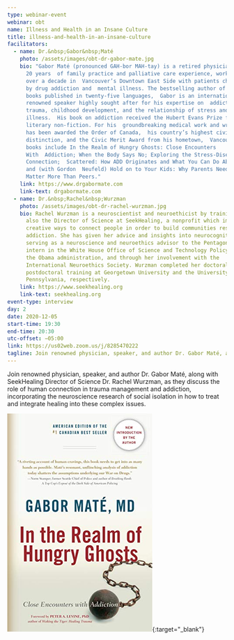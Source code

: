 ```yaml
---
type: webinar-event
webinar: obt
name: Illness and Health in an Insane Culture
title: illness-and-health-in-an-insane-culture
facilitators:
  - name: Dr.&nbsp;Gabor&nbsp;Maté
    photo: /assets/images/obt-dr-gabor-mate.jpg
    bio: "Gabor Maté (pronounced GAH-bor MAH-tay) is a retired physician who, after
      20 years  of family practice and palliative care experience, worked for
      over a decade in  Vancouver’s Downtown East Side with patients challenged
      by drug addiction and  mental illness. The bestselling author of four
      books published in twenty-five languages,  Gabor is an internationally
      renowned speaker highly sought after for his expertise on  addiction,
      trauma, childhood development, and the relationship of stress and
      illness.  His book on addiction received the Hubert Evans Prize for
      literary non-fiction. For his  groundbreaking medical work and writing he
      has been awarded the Order of Canada,  his country’s highest civilian
      distinction, and the Civic Merit Award from his hometown,  Vancouver. His
      books include In the Realm of Hungry Ghosts: Close Encounters
      With  Addiction; When the Body Says No; Exploring the Stress-Disease
      Connection;  Scattered: How ADD Originates and What You Can Do About It;
      and (with Gordon  Neufeld) Hold on to Your Kids: Why Parents Need to
      Matter More Than Peers."
    link: https://www.drgabormate.com
    link-text: drgabormate.com
  - name: Dr.&nbsp;Rachel&nbsp;Wurzman
    photo: /assets/images/obt-dr-rachel-wurzman.jpg
    bio: Rachel Wurzman is a neuroscientist and neuroethicist by training. She is
      also the Director of Science at SeekHealing, a nonprofit which implements
      creative ways to connect people in order to build communities resilient to
      addiction. She has given her advice and insights into neurocognition while
      serving as a neuroscience and neuroethics advisor to the Pentagon, an
      intern in the White House Office of Science and Technology Policy under
      the Obama administration, and through her involvement with the
      International Neuroethics Society. Wurzman completed her doctoral and
      postdoctoral training at Georgetown University and the University of
      Pennsylvania, respectively.
    link: https://www.seekhealing.org
    link-text: seekhealing.org
event-type: interview
day: 2
date: 2020-12-05
start-time: 19:30
end-time: 20:30
utc-offset: −05:00
link: https://us02web.zoom.us/j/8285470222
tagline: Join renowned physician, speaker, and author Dr. Gabor Maté, along with SeekHealing Director of Science Dr. Rachel Wurzman, as they discuss the role of human connection in trauma management and addiction, incorporating the neuroscience research of social isolation in how to treat and integrate healing into these complex issues.
---
```


Join renowned physician, speaker, and author Dr. Gabor Maté, along with SeekHealing Director of Science Dr. Rachel Wurzman, as they discuss the role of human connection in trauma management and addiction, incorporating the neuroscience research of social isolation in how to treat and integrate healing into these complex issues.

[![In The Realm of Hungry Ghosts by Dr. Gabor Maté](/assets/images/obt-book-in-the-realm-of-hungry-ghosts.jpg)](https://www.firestorm.coop/onebigtable){:target="_blank"}
